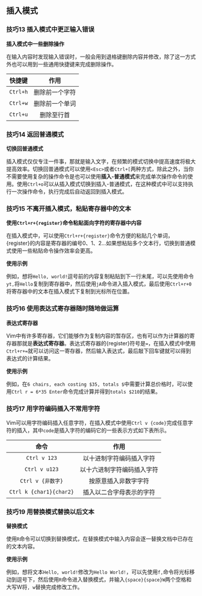 ## 插入模式

### 技巧13 插入模式中更正输入错误

**插入模式中一些删除操作**

​	在输入内容时发现输入错误时，一般会用到退格键删除内容并修改，除了这一方式外也可以用到一些通用快捷键来完成删除操作。

|  快捷键  |      作用      |
| :------: | :------------: |
| `Ctrl+h` | 删除前一个字符 |
| `Ctrl+w` | 删除前一个单词 |
| `Ctrl+u` |   删除至行首   |

### 技巧14 返回普通模式

**切换回普通模式**

​	插入模式仅仅专注一件事，那就是输入文字，在频繁的模式切换中提高速度将极大提高效率。切换回普通模式可以使用`<Esc>`或者`Ctrl+[`两种方式，除此之外，当你不需要使用复杂的操作命令是也可以使用**插入-普通模式**来完成单次操作命令的使用。使用`Ctrl+o`可以从插入模式切换到插入-普通模式，在这种模式中可以支持执行一次操作命令，执行完成后自动返回到插入模式。

### 技巧15 不离开插入模式，粘贴寄存器中的文本

**使用`Ctrl+r+{register}`命令粘贴面向字符的寄存器中内容**

​	在插入模式中，可以使用`Ctrl+r+{register}`命令方便的粘贴几个单词，{register}的内容是寄存器的编号0、1、2...如果想粘贴多个文本行，切换到普通模式使用一些粘贴命令操作效率会更高。

**使用示例**

​	例如，想将`Hello, world!`逗号前的内容复制粘贴到下一行末尾，可以先使用命令`yt,`将`Hello`复制到寄存器中，然后使用`jA`命令进入插入模式，最后使用`Ctrl+r+0`将寄存器中的文本在插入模式下复制到光标所在位置。

### 技巧16 使用表达式寄存器随时随地做运算

**表达式寄存器**

​	Vim中有许多寄存器，它们能够作为复制内容的暂存区，也有可以作为计算器的寄存器那就是**表达式寄存器**。表达式寄存器的{register}符号是`=`，在插入模式中使用`Ctrl+r+=`就可以访问这一寄存器，然后输入表达式，最后敲下回车键就可以得到表达式的计算结果。

**使用示例**

​	例如，在`6 chairs, each costing $35, totals $`中需要计算总价格时，可以使用`Ctrl r = 6*35 Enter`命令完成计算并得到`totals $210`的结果。

### 技巧17 用字符编码插入不常用字符

​	Vim可以用字符编码插入任意字符，在插入模式中使用`Ctrl v {code}`完成任意字符的插入，其中`code`是插入字符的编码它的一些表示方式如下表所示。

|          命令           |            作用            |
| :---------------------: | :------------------------: |
|      `Ctrl v 123`       |  以十进制字符编码插入字符  |
|      `Ctrl v u123`      | 以十六进制字符编码插入字符 |
|    `Ctrl v {非数字}`    |    按原意插入非数字字符    |
| `Ctrl k {char1}{char2}` |  插入以二合字母表示的字符  |

### 技巧19 用替换模式替换以后文本

**替换模式**

​	使用`R`命令可以切换到替换模式，在替换模式中输入内容会逐一替换文档中已存在的文本内容。

**使用示例**

​	例如，想将文本`Hello, world!`修改为`Hello World!`，可以先使用`f,`命令将光标移动到逗号下，然后使用`R`命令进入替换模式，并输入`{space}{space}W`两个空格和大写W将`, w`替换完成修改工作。
